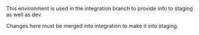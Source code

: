 This environment is used in the integration branch to provide
info to staging as well as dev.

Changes here must be merged into integration to make it into 
staging.

